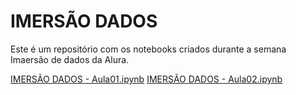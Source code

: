 # IMERSÃO DADOS 
Este é um repositório com os notebooks criados durante a semana Imaersão de dados da Alura.

[IMERSÃO DADOS - Aula01.ipynb](https://github.com/Daniel-ASG/IMERSAO_DADOS_ALURA/blob/main/IMERS%C3%83O_DADOS_Aula01.ipynb)
[IMERSÃO DADOS - Aula02.ipynb](https://github.com/Daniel-ASG/IMERSAO_DADOS_ALURA/blob/main/IMERS%C3%83O_DADOS_Aula02.ipynb)
